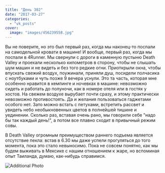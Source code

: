 ```yaml
---
title: "День 302"
date: "2017-03-27"
categories: 
  - "vk_posts"
cover:
  image: "images/456239558.jpg"
---
```


Вы не поверите, но это был первый раз, когда мы наконец-то поспали на самодельной кровати в машине! И вообще, первый раз, когда мы поспали в 4Runner. Мы свернули с дороги в каменную пустыню Death Valley и проехали несколько километров в сторону, чтобы не слышать шум машин и не видеть и без того редкие огни. Приоткрыли окна, чтобы впускать свежий воздух, поужинали, приняли душ, посидели полчасика с ноутбуками и чуть позже 9 вечера уснули. Это та часть, которая мне особенно нравится в кемпинге и ночевках в машине: невозможно сидеть и работать до полуночи, как в номере отеля или в гостях у хостов. На свежем воздухе вырубает почти сразу, и этому практически невозможно противостоять. Да и желания пользоваться гаджетами особого нет. Зато можно встать с петухами, встретить рассвет и увидеть небо необыкновенных цветов в полнейшей тишине и уединении. Сколько раз, вставая очень рано, мы говорили себе "надо бы так каждый день!", а потом все плавно сходит в привычный режим совы.

<!--more-->

В Death Valley огромным преимуществом раннего подъема является отсутствие пекла: встав в 6.30 мы даже успели прогуляться до того момента, пока это стало невыносимо. Пока не совсем понятно, как мы будем выживать в Мексике с нашим отношением к жаре, но вспоминая опыт Таиланда, думаю, как-нибудь справимся.

![Additional Photo](https://vodpop.ru/wp-content/uploads/2023/07/456239559.jpg)
